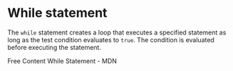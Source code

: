 # While statement

The `while` statement creates a loop that executes a specified statement as long as the test condition evaluates to `true`. The condition is evaluated before executing the statement. 

<ResourceGroupTitle>Free Content</ResourceGroupTitle>
<BadgeLink colorScheme='yellow' badgeText='Read' href='https://developer.mozilla.org/en-US/docs/Web/JavaScript/Reference/Statements/while'>While Statement - MDN</BadgeLink>
